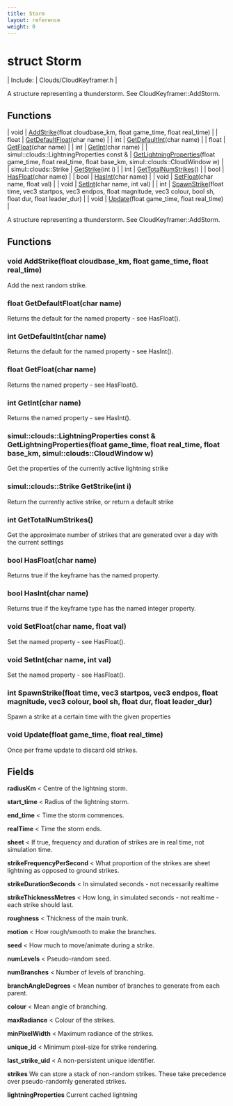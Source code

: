 ```yaml
---
title: Storm
layout: reference
weight: 0
---
```

struct Storm
===

| Include: | Clouds/CloudKeyframer.h |

A structure representing a thunderstorm. See CloudKeyframer::AddStorm.
  


Functions
---

| void | [AddStrike](#AddStrike)(float cloudbase_km, float game_time, float real_time) |
| float | [GetDefaultFloat](#GetDefaultFloat)(char name) |
| int | [GetDefaultInt](#GetDefaultInt)(char name) |
| float | [GetFloat](#GetFloat)(char name) |
| int | [GetInt](#GetInt)(char name) |
| simul::clouds::LightningProperties  const & | [GetLightningProperties](#GetLightningProperties)(float game_time, float real_time, float base_km, simul::clouds::CloudWindow w) |
| simul::clouds::Strike | [GetStrike](#GetStrike)(int i) |
| int | [GetTotalNumStrikes](#GetTotalNumStrikes)() |
| bool | [HasFloat](#HasFloat)(char name) |
| bool | [HasInt](#HasInt)(char name) |
| void | [SetFloat](#SetFloat)(char name, float val) |
| void | [SetInt](#SetInt)(char name, int val) |
| int | [SpawnStrike](#SpawnStrike)(float time, vec3 startpos, vec3 endpos, float magnitude, vec3 colour, bool sh, float dur, float leader_dur) |
| void | [Update](#Update)(float game_time, float real_time) |

A structure representing a thunderstorm. See CloudKeyframer::AddStorm.
  


Functions
---
<a name="AddStrike"></a>
### void AddStrike(float cloudbase_km, float game_time, float real_time)
Add the next random strike.
<a name="GetDefaultFloat"></a>
### float GetDefaultFloat(char name)
Returns the default for the named property - see HasFloat().
<a name="GetDefaultInt"></a>
### int GetDefaultInt(char name)
Returns the default for the named property - see HasInt().
<a name="GetFloat"></a>
### float GetFloat(char name)
Returns the named property - see HasFloat().
<a name="GetInt"></a>
### int GetInt(char name)
Returns the named property - see HasInt().
<a name="GetLightningProperties"></a>
### simul::clouds::LightningProperties  const & GetLightningProperties(float game_time, float real_time, float base_km, simul::clouds::CloudWindow w)
Get the properties of the currently active lightning strike
<a name="GetStrike"></a>
### simul::clouds::Strike GetStrike(int i)
Return the currently active strike, or return a default strike
<a name="GetTotalNumStrikes"></a>
### int GetTotalNumStrikes()
Get the approximate number of strikes that are generated over a day with the current settings
<a name="HasFloat"></a>
### bool HasFloat(char name)
Returns true if the keyframe has the named property.
<a name="HasInt"></a>
### bool HasInt(char name)
Returns true if the keyframe type has the named integer property.
<a name="SetFloat"></a>
### void SetFloat(char name, float val)
Set the named property - see HasFloat().
<a name="SetInt"></a>
### void SetInt(char name, int val)
Set the named property - see HasFloat().
<a name="SpawnStrike"></a>
### int SpawnStrike(float time, vec3 startpos, vec3 endpos, float magnitude, vec3 colour, bool sh, float dur, float leader_dur)
Spawn a strike at a certain time with the given properties
<a name="Update"></a>
### void Update(float game_time, float real_time)
Once per frame update to discard old strikes.

Fields
---

**radiusKm**  < Centre of the lightning storm.

**start_time**  < Radius of the lightning storm.

**end_time**  < Time the storm commences.

**realTime**  < Time the storm ends.

**sheet**  < If true, frequency and duration of strikes are in real time, not simulation time.

**strikeFrequencyPerSecond**  < What proportion of the strikes are sheet lightning as opposed to ground strikes.

**strikeDurationSeconds**  < In simulated seconds - not necessarily realtime

**strikeThicknessMetres**  < How long, in simulated seconds - not realtime - each strike should last.

**roughness**  < Thickness of the main trunk.

**motion**  < How rough/smooth to make the branches.

**seed**  < How much to move/animate during a strike.

**numLevels**  < Pseudo-random seed.

**numBranches**  < Number of levels of branching.

**branchAngleDegrees**  < Mean number of branches to generate from each parent.

**colour**  < Mean angle of branching.

**maxRadiance**  < Colour of the strikes.

**minPixelWidth**  < Maximum radiance of the strikes.

**unique_id**  < Minimum pixel-size for strike rendering.

**last_strike_uid**  < A non-persistent unique identifier.

**strikes**  We can store a stack of non-random strikes. These take precedence over pseudo-randomly generated strikes.

**lightningProperties**  Current cached lightning
